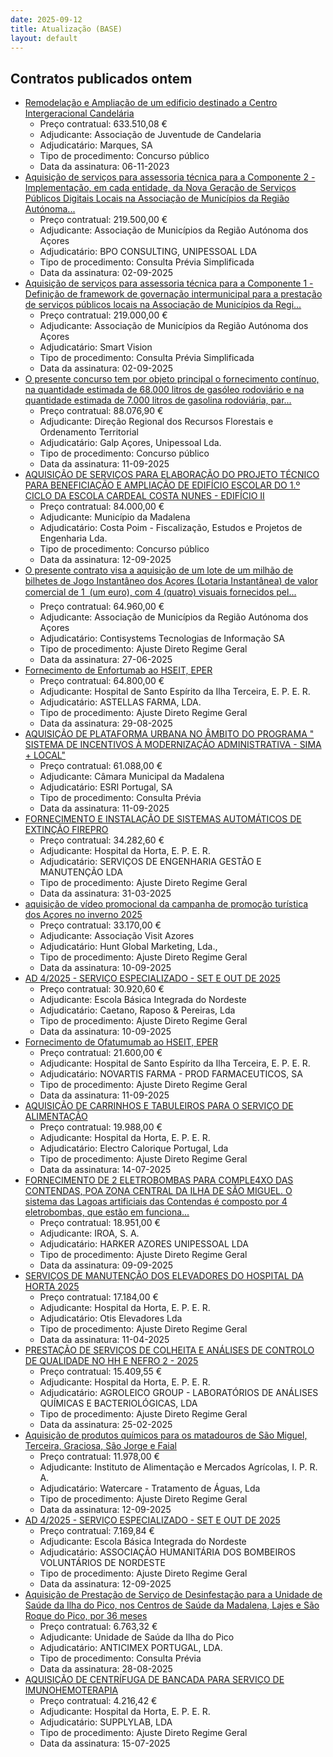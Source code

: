 ```yaml
---
date: 2025-09-12
title: Atualização (BASE)
layout: default
---
```

## Contratos publicados ontem

* [Remodelação e Ampliação de um edificio destinado a Centro Intergeracional Candelária](https://www.base.gov.pt/Base4/pt/detalhe/?type=contratos&id=11717607)
  * Preço contratual: 633.510,08 €
  * Adjudicante: Associação de Juventude de Candelaria
  * Adjudicatário: Marques, SA
  * Tipo de procedimento: Concurso público
  * Data da assinatura: 06-11-2023
* [Aquisição de serviços para assessoria técnica para a Componente 2 - Implementação, em cada entidade, da Nova Geração de Serviços Públicos Digitais Locais na Associação de Municípios da Região Autónoma...](https://www.base.gov.pt/Base4/pt/detalhe/?type=contratos&id=11718158)
  * Preço contratual: 219.500,00 €
  * Adjudicante: Associação de Municípios da Região Autónoma dos Açores
  * Adjudicatário:  BPO CONSULTING, UNIPESSOAL LDA
  * Tipo de procedimento: Consulta Prévia Simplificada
  * Data da assinatura: 02-09-2025
* [Aquisição de serviços para assessoria técnica para a Componente 1 - Definição de framework de governação intermunicipal para a prestação de serviços públicos locais na Associação de Municípios da Regi...](https://www.base.gov.pt/Base4/pt/detalhe/?type=contratos&id=11718142)
  * Preço contratual: 219.000,00 €
  * Adjudicante: Associação de Municípios da Região Autónoma dos Açores
  * Adjudicatário: Smart Vision
  * Tipo de procedimento: Consulta Prévia Simplificada
  * Data da assinatura: 02-09-2025
* [O presente concurso tem por objeto principal o fornecimento contínuo, na quantidade estimada de 68.000 litros de gasóleo rodoviário e na quantidade estimada de 7.000 litros de gasolina rodoviária, par...](https://www.base.gov.pt/Base4/pt/detalhe/?type=contratos&id=11717819)
  * Preço contratual: 88.076,90 €
  * Adjudicante: Direção Regional dos Recursos Florestais e Ordenamento Territorial
  * Adjudicatário: Galp Açores, Unipessoal Lda.
  * Tipo de procedimento: Concurso público
  * Data da assinatura: 11-09-2025
* [AQUISIÇÃO DE SERVIÇOS PARA ELABORAÇÃO DO PROJETO TÉCNICO PARA BENEFICIAÇÃO E AMPLIAÇÃO DE EDIFÍCIO ESCOLAR DO 1.º CICLO DA ESCOLA CARDEAL COSTA NUNES - EDIFÍCIO II](https://www.base.gov.pt/Base4/pt/detalhe/?type=contratos&id=11717892)
  * Preço contratual: 84.000,00 €
  * Adjudicante: Município da Madalena
  * Adjudicatário: Costa Poim - Fiscalização, Estudos e Projetos de Engenharia Lda.
  * Tipo de procedimento: Concurso público
  * Data da assinatura: 12-09-2025
* [O presente contrato visa a aquisição de um lote de um milhão de bilhetes de Jogo Instantâneo dos Açores (Lotaria Instantânea) de valor comercial de 1  (um euro), com 4 (quatro) visuais fornecidos pel...](https://www.base.gov.pt/Base4/pt/detalhe/?type=contratos&id=11718163)
  * Preço contratual: 64.960,00 €
  * Adjudicante: Associação de Municípios da Região Autónoma dos Açores
  * Adjudicatário: Contisystems Tecnologias de Informação SA
  * Tipo de procedimento: Ajuste Direto Regime Geral
  * Data da assinatura: 27-06-2025
* [Fornecimento de Enfortumab ao HSEIT, EPER](https://www.base.gov.pt/Base4/pt/detalhe/?type=contratos&id=11716237)
  * Preço contratual: 64.800,00 €
  * Adjudicante: Hospital de Santo Espírito da Ilha Terceira, E. P. E. R.
  * Adjudicatário: ASTELLAS FARMA, LDA.
  * Tipo de procedimento: Ajuste Direto Regime Geral
  * Data da assinatura: 29-08-2025
* [AQUISIÇÃO DE PLATAFORMA URBANA NO ÂMBITO DO PROGRAMA " SISTEMA DE INCENTIVOS À MODERNIZAÇÃO ADMINISTRATIVA - SIMA + LOCAL"](https://www.base.gov.pt/Base4/pt/detalhe/?type=contratos&id=11716295)
  * Preço contratual: 61.088,00 €
  * Adjudicante: Câmara Municipal da Madalena
  * Adjudicatário: ESRI Portugal, SA
  * Tipo de procedimento: Consulta Prévia
  * Data da assinatura: 11-09-2025
* [FORNECIMENTO E INSTALAÇÃO DE SISTEMAS AUTOMÁTICOS DE EXTINÇÃO FIREPRO](https://www.base.gov.pt/Base4/pt/detalhe/?type=contratos&id=11717770)
  * Preço contratual: 34.282,60 €
  * Adjudicante: Hospital da Horta, E. P. E. R.
  * Adjudicatário: SERVIÇOS DE ENGENHARIA GESTÃO E MANUTENÇÃO LDA
  * Tipo de procedimento: Ajuste Direto Regime Geral
  * Data da assinatura: 31-03-2025
* [aquisição de vídeo promocional da campanha de promoção turística dos Açores no inverno 2025](https://www.base.gov.pt/Base4/pt/detalhe/?type=contratos&id=11717537)
  * Preço contratual: 33.170,00 €
  * Adjudicante: Associação Visit Azores
  * Adjudicatário: Hunt Global Marketing, Lda.,
  * Tipo de procedimento: Ajuste Direto Regime Geral
  * Data da assinatura: 10-09-2025
* [AD 4/2025 - SERVIÇO ESPECIALIZADO - SET E OUT DE 2025](https://www.base.gov.pt/Base4/pt/detalhe/?type=contratos&id=11718123)
  * Preço contratual: 30.920,60 €
  * Adjudicante: Escola Básica Integrada do Nordeste
  * Adjudicatário: Caetano, Raposo & Pereiras, Lda
  * Tipo de procedimento: Ajuste Direto Regime Geral
  * Data da assinatura: 10-09-2025
* [Fornecimento de Ofatumumab ao HSEIT, EPER](https://www.base.gov.pt/Base4/pt/detalhe/?type=contratos&id=11715890)
  * Preço contratual: 21.600,00 €
  * Adjudicante: Hospital de Santo Espírito da Ilha Terceira, E. P. E. R.
  * Adjudicatário: NOVARTIS FARMA - PROD FARMACEUTICOS, SA
  * Tipo de procedimento: Ajuste Direto Regime Geral
  * Data da assinatura: 11-09-2025
* [AQUISIÇÃO DE CARRINHOS E TABULEIROS PARA O SERVIÇO DE ALIMENTAÇÃO](https://www.base.gov.pt/Base4/pt/detalhe/?type=contratos&id=11717987)
  * Preço contratual: 19.988,00 €
  * Adjudicante: Hospital da Horta, E. P. E. R.
  * Adjudicatário: Electro Calorique Portugal, Lda
  * Tipo de procedimento: Ajuste Direto Regime Geral
  * Data da assinatura: 14-07-2025
* [FORNECIMENTO DE 2 ELETROBOMBAS PARA COMPLE4XO DAS CONTENDAS, POA ZONA CENTRAL DA ILHA DE SÃO MIGUEL. O sistema das Lagoas artificiais das Contendas é composto por 4 eletrobombas, que estão em funciona...](https://www.base.gov.pt/Base4/pt/detalhe/?type=contratos&id=11716432)
  * Preço contratual: 18.951,00 €
  * Adjudicante: IROA, S. A.
  * Adjudicatário: HARKER AZORES UNIPESSOAL LDA
  * Tipo de procedimento: Ajuste Direto Regime Geral
  * Data da assinatura: 09-09-2025
* [SERVIÇOS DE MANUTENÇÃO DOS ELEVADORES DO HOSPITAL DA HORTA 2025](https://www.base.gov.pt/Base4/pt/detalhe/?type=contratos&id=11717675)
  * Preço contratual: 17.184,00 €
  * Adjudicante: Hospital da Horta, E. P. E. R.
  * Adjudicatário: Otis Elevadores Lda
  * Tipo de procedimento: Ajuste Direto Regime Geral
  * Data da assinatura: 11-04-2025
* [PRESTAÇÃO DE SERVIÇOS DE COLHEITA E ANÁLISES DE CONTROLO DE QUALIDADE NO HH E NEFRO 2 - 2025](https://www.base.gov.pt/Base4/pt/detalhe/?type=contratos&id=11717405)
  * Preço contratual: 15.409,55 €
  * Adjudicante: Hospital da Horta, E. P. E. R.
  * Adjudicatário: AGROLEICO GROUP - LABORATÓRIOS DE ANÁLISES QUÍMICAS E BACTERIOLÓGICAS, LDA
  * Tipo de procedimento: Ajuste Direto Regime Geral
  * Data da assinatura: 25-02-2025
* [Aquisição de produtos químicos para os matadouros de São Miguel, Terceira, Graciosa, São Jorge e Faial](https://www.base.gov.pt/Base4/pt/detalhe/?type=contratos&id=11717669)
  * Preço contratual: 11.978,00 €
  * Adjudicante: Instituto de Alimentação e Mercados Agrícolas, I. P. R. A.
  * Adjudicatário: Watercare - Tratamento de Águas, Lda
  * Tipo de procedimento: Ajuste Direto Regime Geral
  * Data da assinatura: 12-09-2025
* [AD 4/2025 - SERVIÇO ESPECIALIZADO - SET E OUT DE 2025](https://www.base.gov.pt/Base4/pt/detalhe/?type=contratos&id=11718125)
  * Preço contratual: 7.169,84 €
  * Adjudicante: Escola Básica Integrada do Nordeste
  * Adjudicatário: ASSOCIAÇÃO HUMANITÁRIA DOS BOMBEIROS VOLUNTÁRIOS DE NORDESTE
  * Tipo de procedimento: Ajuste Direto Regime Geral
  * Data da assinatura: 12-09-2025
* [Aquisição de Prestação de Serviço de Desinfestação para a Unidade de Saúde da Ilha do Pico, nos Centros de Saúde da Madalena, Lajes e São Roque do Pico, por 36 meses](https://www.base.gov.pt/Base4/pt/detalhe/?type=contratos&id=11716184)
  * Preço contratual: 6.763,32 €
  * Adjudicante: Unidade de Saúde da Ilha do Pico
  * Adjudicatário: ANTICIMEX PORTUGAL, LDA.
  * Tipo de procedimento: Consulta Prévia
  * Data da assinatura: 28-08-2025
* [AQUISIÇÃO DE CENTRÍFUGA DE BANCADA PARA SERVIÇO DE IMUNOHEMOTERAPIA](https://www.base.gov.pt/Base4/pt/detalhe/?type=contratos&id=11718099)
  * Preço contratual: 4.216,42 €
  * Adjudicante: Hospital da Horta, E. P. E. R.
  * Adjudicatário: SUPPLYLAB, LDA
  * Tipo de procedimento: Ajuste Direto Regime Geral
  * Data da assinatura: 15-07-2025

